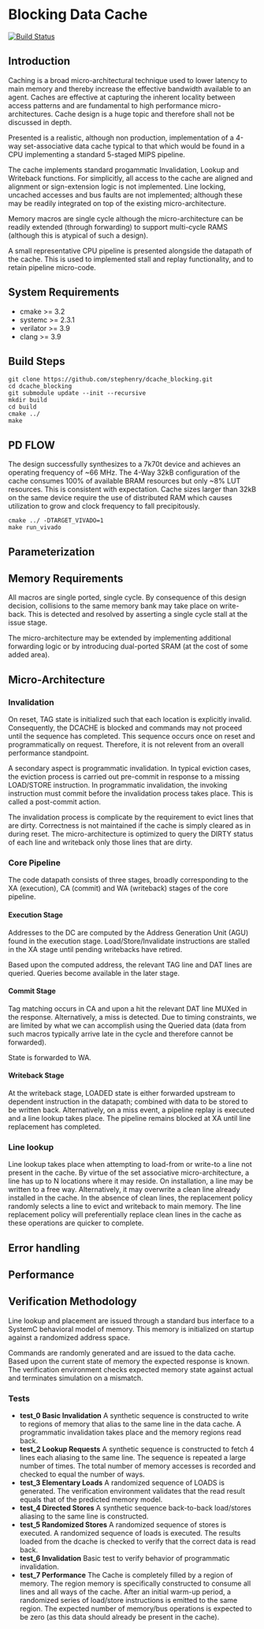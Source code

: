 # Blocking Data Cache

[![Build Status](https://travis-ci.org/stephenry/dcache_blocking.svg?branch=master)](https://travis-ci.org/stephenry/dcache_blocking)

## Introduction

Caching is a broad micro-architectural technique used to lower latency to main
memory and thereby increase the effective bandwidth available to an
agent. Caches are effective at capturing the inherent locality between access
patterns and are fundamental to high performance micro-architectures. Cache
design is a huge topic and therefore shall not be discussed in depth.

Presented is a realistic, although non production, implementation of a 4-way
set-associative data cache typical to that which would be found in a CPU
implementing a standard 5-staged MIPS pipeline.

The cache implements standard progammatic Invalidation, Lookup and Writeback
functions. For simplicitly, all access to the cache are aligned and alignment or
sign-extension logic is not implemented. Line locking, uncached accesses and bus
faults are not implemented; although these may be readily integrated on top of
the existing micro-architecture.

Memory macros are single cycle although the micro-architecture can be readily
extended (through forwarding) to support multi-cycle RAMS (although this is
atypical of such a design).

A small representative CPU pipeline is presented alongside the datapath of the
cache. This is used to implemented stall and replay functionality, and to retain
pipeline micro-code.

## System Requirements
* cmake >= 3.2
* systemc >= 2.3.1
* verilator >= 3.9
* clang >= 3.9

## Build Steps
~~~~
git clone https://github.com/stephenry/dcache_blocking.git
cd dcache_blocking
git submodule update --init --recursive
mkdir build
cd build
cmake ../
make
~~~~

## PD FLOW

The design successfully synthesizes to a 7k70t device and achieves an
operating frequency of ~66 MHz. The 4-Way 32kB configuration of the
cache consumes 100% of available BRAM resources but only ~8% LUT
resources. This is consistent with expectation. Cache sizes larger
than 32kB on the same device require the use of distributed RAM which
causes utilization to grow and clock frequency to fall precipitously.

~~~~
cmake ../ -DTARGET_VIVADO=1
make run_vivado
~~~~

## Parameterization

## Memory Requirements

All macros are single ported, single cycle. By consequence of this design
decision, collisions to the same memory bank may take place on write-back. This
is detected and resolved by asserting a single cycle stall at the issue stage.

The micro-architecture may be extended by implementing additional forwarding
logic or by introducing dual-ported SRAM (at the cost of some added area).

## Micro-Architecture

### Invalidation

On reset, TAG state is initialized such that each location is explicitly
invalid. Consequently, the DCACHE is blocked and commands may not proceed until
the sequence has completed. This sequence occurs once on reset and
programmatically on request. Therefore, it is not relevent from an overall
performance standpoint.

A secondary aspect is programmatic invalidation. In typical eviction cases, the
eviction process is carried out pre-commit in response to a missing LOAD/STORE
instruction. In programmatic invalidation, the invoking instruction must commit
before the invalidation process takes place. This is called a post-commit
action.

The invalidation process is complicate by the requirement to evict lines that
are dirty. Correctness is not maintained if the cache is simply cleared as in
during reset. The micro-architecture is optimized to query the DIRTY status of
each line and writeback only those lines that are dirty.

### Core Pipeline

The code datapath consists of three stages, broadly corresponding to the XA
(execution), CA (commit) and WA (writeback) stages of the core pipeline.

#### Execution Stage

Addresses to the DC are computed by the Address Generation Unit (AGU) found in
the execution stage. Load/Store/Invalidate instructions are stalled in the XA
stage until pending writebacks have retired.

Based upon the computed address, the relevant TAG line and DAT lines are
queried. Queries become available in the later stage.

#### Commit Stage

Tag matching occurs in CA and upon a hit the relevant DAT line MUXed in the
response. Alternatively, a miss is detected. Due to timing constraints, we are
limited by what we can accomplish using the Queried data (data from such macros
typically arrive late in the cycle and therefore cannot be forwarded).

State is forwarded to WA.

#### Writeback Stage

At the writeback stage, LOADED state is either forwarded upstream to dependent
instruction in the datapath; combined with data to be stored to be written
back. Alternatively, on a miss event, a pipeline replay is executed and a line
lookup takes place. The pipeline remains blocked at XA until line replacement
has completed.

### Line lookup

Line lookup takes place when attempting to load-from or write-to a line not
present in the cache. By virtue of the set associative micro-architecture, a
line has up to N locations where it may reside. On installation, a line may be
written to a free way. Alternatively, it may overwrite a clean line already
installed in the cache. In the absence of clean lines, the replacement policy
randomly selects a line to evict and writeback to main memory. The line
replacement policy will preferentially replace clean lines in the cache as these
operations are quicker to complete.

## Error handling

## Performance

## Verification Methodology

Line lookup and placement are issued through a standard bus interface to a
SystemC behavioral model of memory. This memory is initialized on startup
against a randomized address space.

Commands are randomly generated and are issued to the data cache. Based upon the
current state of memory the expected response is known. The verification
environment checks expected memory state against actual and terminates
simulation on a mismatch.

### Tests

* __test_0 Basic Invalidation__ A synthetic sequence is constructed to write to
  regions of memory that alias to the same line in the data cache. A
  programmatic invalidation takes place and the memory regions read back.
* __test_2 Lookup Requests__ A synthetic sequence is constructed to fetch 4
  lines each aliasing to the same line. The sequence is repeated a large number
  of times. The total number of memory accesses is recorded and checked to equal
  the number of ways.
* __test_3 Elementary Loads__ A randomized sequence of LOADS is generated. The
  verification environment validates that the read result equals that of the
  predicted memory model.
* __test_4 Directed Stores__ A synthetic sequence back-to-back load/stores
  aliasing to the same line is constructed.
* __test_5 Randomized Stores__ A randomized sequence of stores is executed. A
  randomized sequence of loads is executed. The results loaded from the dcache
  is checked to verify that the correct data is read back.
* __test_6 Invalidation__ Basic test to verify behavior of programmatic
  invalidation.
* __test_7 Performance__ The Cache is completely filled by a region of
  memory. The region memory is specifically constructed to consume all lines and
  all ways of the cache. After an initial warm-up period, a randomized series of
  load/store instructions is emitted to the same region. The expected number of
  memory/bus operations is expected to be zero (as this data should already be
  present in the cache).

